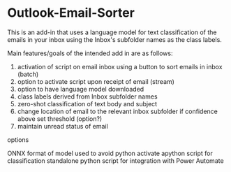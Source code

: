 # Outlook-Email-Sorter
This is an add-in that uses a language model for text classification of the emails in your inbox using the Inbox's subfolder names as the class labels.

Main features/goals of the intended add in  are as follows:

1. activation of script on email inbox using a button to sort emails in inbox (batch)
2. option to activate script upon receipt of email (stream)
4. option to have language model downloaded
5. class labels derived from Inbox subfolder names
6. zero-shot classification of text body and subject
7. change location of email to the relevant inbox subfolder if confidence above set threshold (option?)
8. maintain unread status of email 


options

ONNX format of model used to avoid python
activate apython script for classification
standalone python script for integration with Power Automate
